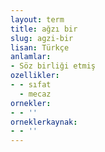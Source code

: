 ```yaml
---
layout: term
title: ağzı bir
slug: agzi-bir
lisan: Türkçe
anlamlar:
- Söz birliği etmiş
ozellikler:
- - sıfat
  - mecaz
ornekler:
- - ''
orneklerkaynak:
- - ''
---
```


